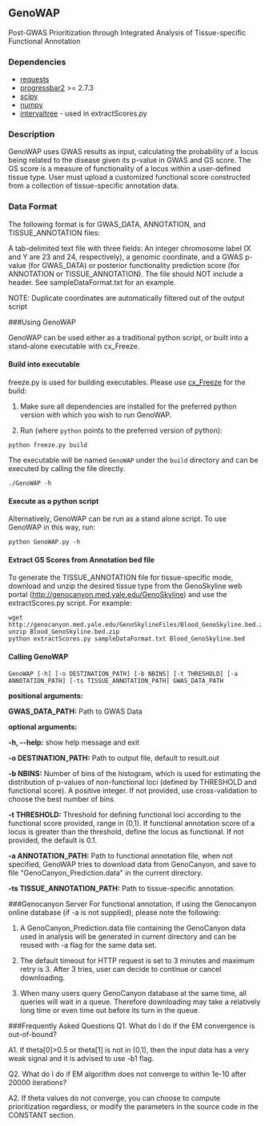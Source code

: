 ## GenoWAP

Post-GWAS Prioritization through Integrated Analysis of Tissue-specific Functional Annotation

### Dependencies
- [requests](http://docs.python-requests.org/en/latest/)
- [progressbar2](https://pypi.python.org/pypi/progressbar2) >= 2.7.3
- [scipy](http://www.scipy.org)
- [numpy](http://www.numpy.org/)
- [intervaltree](https://pypi.python.org/pypi/intervaltree) - used in extractScores.py

### Description

GenoWAP uses GWAS results as input, calculating the probability of a locus being related to the disease given its p-value in GWAS and GS score. The GS score is a measure of functionality of a locus within a user-defined tissue type. User must upload a customized functional score constructed from a collection of tissue-specific annotation data.

### Data Format 
The following format is for GWAS_DATA, ANNOTATION, and TISSUE_ANNOTATION files:

A tab-delimited text file with three fields: An integer chromosome label (X and Y are 23 and 24, respectively), a genomic coordinate, and a GWAS p-value (for GWAS_DATA) or posterior functionality prediction score (for ANNOTATION or TISSUE_ANNOTATION). The file should NOT include a header. See sampleDataFormat.txt for an example.

NOTE: Duplicate coordinates are automatically filtered out of the output script


###Using GenoWAP

GenoWAP can be used either as a traditional python script, or built into a stand-alone executable with cx_Freeze.

#### Build into executable
freeze.py is used for building executables. Please use [cx_Freeze](http://cx-freeze.sourceforge.net/) for the build:

1. Make sure all dependencies are installed for the preferred python version with which you wish to run GenoWAP.

2. Run (where `python` points to the preferred version of python):
```
python freeze.py build
```

The executable will be named `GenoWAP` under the `build` directory and can be executed by calling the file directly.

```
./GenoWAP -h
```

#### Execute as a python script
Alternatively, GenoWAP can be run as a stand alone script. To use GenoWAP in this way, run:
```
python GenoWAP.py -h
```

#### Extract GS Scores from Annotation bed file
To generate the TISSUE_ANNOTATION file for tissue-specific mode, download and unzip the desired tissue type from the GenoSkyline web portal (http://genocanyon.med.yale.edu/GenoSkyline) and use the extractScores.py script. For example:

```
wget http://genocanyon.med.yale.edu/GenoSkylineFiles/Blood_GenoSkyline.bed.zip
unzip Blood_GenoSkyline.bed.zip
python extractScores.py sampleDataFormat.txt Blood_GenoSkyline.bed
```

#### Calling GenoWAP

```
GenoWAP [-h] [-o DESTINATION_PATH] [-b NBINS] [-t THRESHOLD] [-a ANNOTATION_PATH] [-ts TISSUE_ANNOTATION_PATH] GWAS_DATA_PATH
```

__positional arguments:__

**GWAS_DATA_PATH:** Path to GWAS Data

__optional arguments:__

**-h, --help:** show help message and exit

**-o DESTINATION_PATH:** Path to output file, default to result.out

**-b NBINS:** Number of bins of the histogram, which is used for estimating the distribution of p-values of non-functional loci (defined by THRESHOLD and functional score). A positive integer. If not provided, use cross-validation to choose the best number of bins.

**-t THRESHOLD:** Threshold for defining functional loci according to the functional score provided, range in (0,1). If functional annotation score of a locus is
greater than the threshold, define the locus as functional. If not provided, the default is 0.1.

**-a ANNOTATION_PATH:** Path to functional annotation file, when not specified, GenoWAP tries to download data from GenoCanyon, and save to file "GenoCanyon_Prediction.data" in the current directory.

**-ts TISSUE_ANNOTATION_PATH:** Path to tissue-specific annotation.

###Genocanyon Server
For functional annotation, if using the Genocanyon online database (if -a is not supplied), please note the following:

1. A GenoCanyon_Prediction.data file containing the GenoCanyon data used in analysis will be generated in current directory and can be reused with -a flag for the same data set.

2. The default timeout for HTTP request is set to 3 minutes and maximum retry is 3. After 3 tries, user can decide to continue or cancel downloading.

3. When many users query GenoCanyon database at the same time, all queries will wait in a queue. Therefore downloading may take a relatively long time or even time out before its turn in the queue.

###Frequently Asked Questions
Q1. What do I do if the EM convergence is out-of-bound?

A1. If theta[0]>0.5 or theta[1] is not in (0,1), then the input data has a very weak signal and it is advised to use -b1 flag.

Q2. What do I do if EM algorithm does not converge to within 1e-10 after 20000 iterations?

A2. If theta values do not converge, you can choose to compute prioritization regardless, or modify the parameters in the source code in the CONSTANT section.

